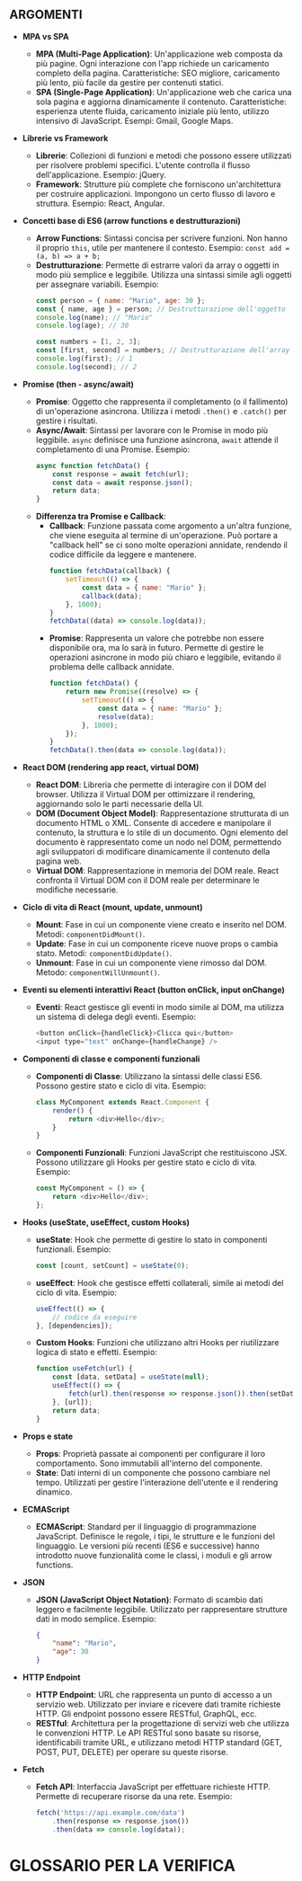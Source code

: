 ## ARGOMENTI
- **MPA vs SPA**
  - **MPA (Multi-Page Application)**: Un'applicazione web composta da più pagine. Ogni interazione con l'app richiede un caricamento completo della pagina. Caratteristiche: SEO migliore, caricamento più lento, più facile da gestire per contenuti statici.
  - **SPA (Single-Page Application)**: Un'applicazione web che carica una sola pagina e aggiorna dinamicamente il contenuto. Caratteristiche: esperienza utente fluida, caricamento iniziale più lento, utilizzo intensivo di JavaScript. Esempi: Gmail, Google Maps.

- **Librerie vs Framework**
  - **Librerie**: Collezioni di funzioni e metodi che possono essere utilizzati per risolvere problemi specifici. L'utente controlla il flusso dell'applicazione. Esempio: jQuery.
  - **Framework**: Strutture più complete che forniscono un'architettura per costruire applicazioni. Impongono un certo flusso di lavoro e struttura. Esempio: React, Angular.

- **Concetti base di ES6 (arrow functions e destrutturazioni)**
  - **Arrow Functions**: Sintassi concisa per scrivere funzioni. Non hanno il proprio `this`, utile per mantenere il contesto. Esempio: `const add = (a, b) => a + b;`
  - **Destrutturazione**: Permette di estrarre valori da array o oggetti in modo più semplice e leggibile. Utilizza una sintassi simile agli oggetti per assegnare variabili. Esempio:
    ```javascript
    const person = { name: "Mario", age: 30 };
    const { name, age } = person; // Destrutturazione dell'oggetto
    console.log(name); // "Mario"
    console.log(age); // 30

    const numbers = [1, 2, 3];
    const [first, second] = numbers; // Destrutturazione dell'array
    console.log(first); // 1
    console.log(second); // 2
    ```

- **Promise (then - async/await)**
  - **Promise**: Oggetto che rappresenta il completamento (o il fallimento) di un'operazione asincrona. Utilizza i metodi `.then()` e `.catch()` per gestire i risultati.
  - **Async/Await**: Sintassi per lavorare con le Promise in modo più leggibile. `async` definisce una funzione asincrona, `await` attende il completamento di una Promise. Esempio:
    ```javascript
    async function fetchData() {
        const response = await fetch(url);
        const data = await response.json();
        return data;
    }
    ```
  - **Differenza tra Promise e Callback**:
    - **Callback**: Funzione passata come argomento a un'altra funzione, che viene eseguita al termine di un'operazione. Può portare a "callback hell" se ci sono molte operazioni annidate, rendendo il codice difficile da leggere e mantenere.
      ```javascript
      function fetchData(callback) {
          setTimeout(() => {
              const data = { name: "Mario" };
              callback(data);
          }, 1000);
      }
      fetchData((data) => console.log(data));
      ```
    - **Promise**: Rappresenta un valore che potrebbe non essere disponibile ora, ma lo sarà in futuro. Permette di gestire le operazioni asincrone in modo più chiaro e leggibile, evitando il problema delle callback annidate.
      ```javascript
      function fetchData() {
          return new Promise((resolve) => {
              setTimeout(() => {
                  const data = { name: "Mario" };
                  resolve(data);
              }, 1000);
          });
      }
      fetchData().then(data => console.log(data));
      ```

- **React DOM (rendering app react, virtual DOM)**
  - **React DOM**: Libreria che permette di interagire con il DOM del browser. Utilizza il Virtual DOM per ottimizzare il rendering, aggiornando solo le parti necessarie della UI.
  - **DOM (Document Object Model)**: Rappresentazione strutturata di un documento HTML o XML. Consente di accedere e manipolare il contenuto, la struttura e lo stile di un documento. Ogni elemento del documento è rappresentato come un nodo nel DOM, permettendo agli sviluppatori di modificare dinamicamente il contenuto della pagina web.
  - **Virtual DOM**: Rappresentazione in memoria del DOM reale. React confronta il Virtual DOM con il DOM reale per determinare le modifiche necessarie.

- **Ciclo di vita di React (mount, update, unmount)**
  - **Mount**: Fase in cui un componente viene creato e inserito nel DOM. Metodi: `componentDidMount()`.
  - **Update**: Fase in cui un componente riceve nuove props o cambia stato. Metodi: `componentDidUpdate()`.
  - **Unmount**: Fase in cui un componente viene rimosso dal DOM. Metodo: `componentWillUnmount()`.

- **Eventi su elementi interattivi React (button onClick, input onChange)**
  - **Eventi**: React gestisce gli eventi in modo simile al DOM, ma utilizza un sistema di delega degli eventi. Esempio:
    ```javascript
    <button onClick={handleClick}>Clicca qui</button>
    <input type="text" onChange={handleChange} />
    ```

- **Componenti di classe e componenti funzionali**
  - **Componenti di Classe**: Utilizzano la sintassi delle classi ES6. Possono gestire stato e ciclo di vita. Esempio:
    ```javascript
    class MyComponent extends React.Component {
        render() {
            return <div>Hello</div>;
        }
    }
    ```
  - **Componenti Funzionali**: Funzioni JavaScript che restituiscono JSX. Possono utilizzare gli Hooks per gestire stato e ciclo di vita. Esempio:
    ```javascript
    const MyComponent = () => {
        return <div>Hello</div>;
    };
    ```

- **Hooks (useState, useEffect, custom Hooks)**
  - **useState**: Hook che permette di gestire lo stato in componenti funzionali. Esempio:
    ```javascript
    const [count, setCount] = useState(0);
    ```
  - **useEffect**: Hook che gestisce effetti collaterali, simile ai metodi del ciclo di vita. Esempio:
    ```javascript
    useEffect(() => {
        // codice da eseguire
    }, [dependencies]);
    ```
  - **Custom Hooks**: Funzioni che utilizzano altri Hooks per riutilizzare logica di stato e effetti. Esempio:
    ```javascript
    function useFetch(url) {
        const [data, setData] = useState(null);
        useEffect(() => {
            fetch(url).then(response => response.json()).then(setData);
        }, [url]);
        return data;
    }
    ```

- **Props e state**
  - **Props**: Proprietà passate ai componenti per configurare il loro comportamento. Sono immutabili all'interno del componente.
  - **State**: Dati interni di un componente che possono cambiare nel tempo. Utilizzati per gestire l'interazione dell'utente e il rendering dinamico.

- **ECMAScript**
  - **ECMAScript**: Standard per il linguaggio di programmazione JavaScript. Definisce le regole, i tipi, le strutture e le funzioni del linguaggio. Le versioni più recenti (ES6 e successive) hanno introdotto nuove funzionalità come le classi, i moduli e gli arrow functions.

- **JSON**
  - **JSON (JavaScript Object Notation)**: Formato di scambio dati leggero e facilmente leggibile. Utilizzato per rappresentare strutture dati in modo semplice. Esempio:
    ```json
    {
        "name": "Mario",
        "age": 30
    }
    ```

- **HTTP Endpoint**
  - **HTTP Endpoint**: URL che rappresenta un punto di accesso a un servizio web. Utilizzato per inviare e ricevere dati tramite richieste HTTP. Gli endpoint possono essere RESTful, GraphQL, ecc.
  - **RESTful**: Architettura per la progettazione di servizi web che utilizza le convenzioni HTTP. Le API RESTful sono basate su risorse, identificabili tramite URL, e utilizzano metodi HTTP standard (GET, POST, PUT, DELETE) per operare su queste risorse.

- **Fetch**
  - **Fetch API**: Interfaccia JavaScript per effettuare richieste HTTP. Permette di recuperare risorse da una rete. Esempio:
    ```javascript
    fetch('https://api.example.com/data')
        .then(response => response.json())
        .then(data => console.log(data));
    ```

# GLOSSARIO PER LA VERIFICA
